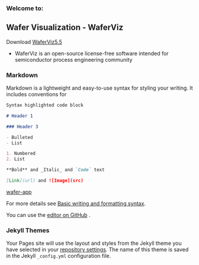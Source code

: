 ### Welcome to:
## Wafer Visualization - WaferViz

Download [WaferViz5.5](https://github.com/lihou0427/hot-ice/blob/main/WaferViz_5.5.exe)


- WaferViz is an open-source license-free software intended for semiconductor process engineering community

### Markdown

Markdown is a lightweight and easy-to-use syntax for styling your writing. It includes conventions for

```markdown
Syntax highlighted code block

# Header 1

### Header 3

- Bulleted
- List

1. Numbered
2. List

**Bold** and _Italic_ and `Code` text

[Link](url) and ![Image](src)
```

[wafer-app](https://github.com/lihou0427/hot-ice/blob/main/WaferViz_5.5.exe)


For more details see [Basic writing and formatting syntax](https://docs.github.com/en/github/writing-on-github/getting-started-with-writing-and-formatting-on-github/basic-writing-and-formatting-syntax).


You can use the [editor on GitHub](https://github.com/lihou0427/hot-ice/edit/gh-pages/index.md) .

### Jekyll Themes

Your Pages site will use the layout and styles from the Jekyll theme you have selected in your [repository settings](https://github.com/lihou0427/hot-ice/settings/pages). The name of this theme is saved in the Jekyll `_config.yml` configuration file.








